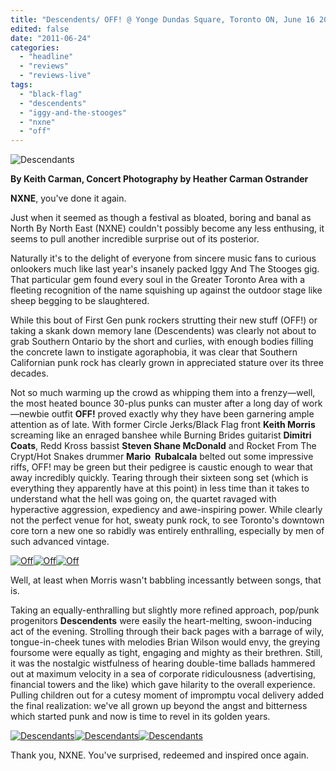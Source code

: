 ```yaml
---
title: "Descendents/ OFF! @ Yonge Dundas Square, Toronto ON, June 16 2011"
edited: false
date: "2011-06-24"
categories:
  - "headline"
  - "reviews"
  - "reviews-live"
tags:
  - "black-flag"
  - "descendents"
  - "iggy-and-the-stooges"
  - "nxne"
  - "off"
---
```


![](http://www.hellbound.ca/wp-content/uploads/2011/06/2011_06170121.jpg "Descendants")

**By Keith Carman, Concert Photography by Heather Carman Ostrander**

**NXNE**, you've done it again.

Just when it seemed as though a festival as bloated, boring and banal as North By North East (NXNE) couldn't possibly become any less enthusing, it seems to pull another incredible surprise out of its posterior.

Naturally it's to the delight of everyone from sincere music fans to curious onlookers much like last year's insanely packed Iggy And The Stooges gig. That particular gem found every soul in the Greater Toronto Area with a fleeting recognition of the name squishing up against the outdoor stage like sheep begging to be slaughtered.

While this bout of First Gen punk rockers strutting their new stuff (OFF!) or taking a skank down memory lane (Descendents) was clearly not about to grab Southern Ontario by the short and curlies, with enough bodies filling the concrete lawn to instigate agoraphobia, it was clear that Southern Californian punk rock has clearly grown in appreciated stature over its three decades.

Not so much warming up the crowd as whipping them into a frenzy—well, the most heated bounce 30-plus punks can muster after a long day of work—newbie outfit **OFF!** proved exactly why they have been garnering ample attention as of late. With former Circle Jerks/Black Flag front **Keith Morris** screaming like an enraged banshee while Burning Brides guitarist **Dimitri Coats**, Redd Kross bassist **Steven Shane McDonald** and Rocket From The Crypt/Hot Snakes drummer **Mario  Rubalcala** belted out some impressive riffs, OFF! may be green but their pedigree is caustic enough to wear that away incredibly quickly. Tearing through their sixteen song set (which is everything they apparently have at this point) in less time than it takes to understand what the hell was going on, the quartet ravaged with hyperactive aggression, expediency and awe-inspiring power. While clearly not the perfect venue for hot, sweaty punk rock, to see Toronto's downtown core torn a new one so rabidly was entirely enthralling, especially by men of such advanced vintage.

[![](http://www.hellbound.ca/wp-content/uploads/2011/06/2011_06170023-150x150.jpg "Off")](http://www.hellbound.ca/wp-content/uploads/2011/06/2011_06170023.jpg)[![](http://www.hellbound.ca/wp-content/uploads/2011/06/2011_06170038-150x150.jpg "Off")](http://www.hellbound.ca/wp-content/uploads/2011/06/2011_06170038.jpg)[![](http://www.hellbound.ca/wp-content/uploads/2011/06/2011_06170034-150x150.jpg "Off")](http://www.hellbound.ca/wp-content/uploads/2011/06/2011_06170034.jpg)

Well, at least when Morris wasn't babbling incessantly between songs, that is.

Taking an equally-enthralling but slightly more refined approach, pop/punk progenitors **Descendents** were easily the heart-melting, swoon-inducing act of the evening. Strolling through their back pages with a barrage of wily, tongue-in-cheek tunes with melodies Brian Wilson would envy, the greying foursome were equally as tight, engaging and mighty as their brethren. Still, it was the nostalgic wistfulness of hearing double-time ballads hammered out at maximum velocity in a sea of corporate ridiculousness (advertising, financial towers and the like) which gave hilarity to the overall experience. Pulling children out for a cutesy moment of impromptu vocal delivery added the final realization: we've all grown up beyond the angst and bitterness which started punk and now is time to revel in its golden years.

[![](http://www.hellbound.ca/wp-content/uploads/2011/06/2011_06170075-150x150.jpg "Descendants")](http://www.hellbound.ca/wp-content/uploads/2011/06/2011_06170075.jpg)[![](http://www.hellbound.ca/wp-content/uploads/2011/06/2011_06170089-150x150.jpg "Descendants")](http://www.hellbound.ca/wp-content/uploads/2011/06/2011_06170089.jpg)[![](http://www.hellbound.ca/wp-content/uploads/2011/06/2011_06170083-150x150.jpg "Descendants")](http://www.hellbound.ca/wp-content/uploads/2011/06/2011_06170083.jpg)

Thank you, NXNE. You've surprised, redeemed and inspired once again.
